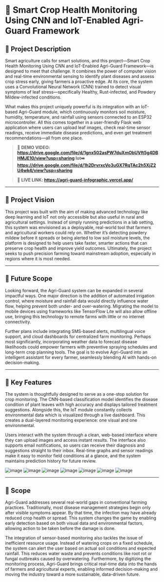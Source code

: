 # 🌿 Smart Crop Health Monitoring Using CNN and IoT-Enabled Agri-Guard Framework

## 🚀 Project Description

Smart agriculture calls for smart solutions, and this project—Smart Crop Health Monitoring Using CNN and IoT-Enabled Agri-Guard Framework—is designed to meet that challenge. It combines the power of computer vision and real-time environmental sensing to identify plant diseases and assess crop stress early, giving farmers a proactive edge. At its core, the system uses a Convolutional Neural Network (CNN) trained to detect visual symptoms of leaf stress—specifically Healthy, Rust-infected, and Powdery Mildew-infected conditions. 

What makes this project uniquely powerful is its integration with an IoT-based Agri-Guard module, which continuously monitors soil moisture, humidity, temperature, and rainfall using sensors connected to an ESP32 microcontroller. All this comes together in a user-friendly Flask web application where users can upload leaf images, check real-time sensor readings, receive immediate disease predictions, and even get treatment recommendations—all from one place.

> 🎥 **DEMO VIDEO: https://drive.google.com/file/d/1gnx502asPW7duXmObUVft5g4DBHMJE10/view?usp=sharing
> Iot➡️ https://drive.google.com/file/d/1h2DrvrxcVo3uGX7RqTAc2h5XjZ2U4wk4/view?usp=sharing**
>           

> 🔗 **LIVE LINK: https://agri-guard-infographic.vercel.app/**

---

## 🎯 Project Vision

This project was built with the aim of making advanced technology like deep learning and IoT not only accessible but also useful in rural and agricultural settings. Instead of simply running predictions in a lab setting, this system was envisioned as a deployable, real-world tool that farmers and agricultural workers could rely on. Whether it’s detecting powdery mildew before it spreads or being alerted to low soil moisture levels, the platform is designed to help users take faster, smarter actions that can preserve crop health and improve yield outcomes. Ultimately, the project seeks to push precision farming toward mainstream adoption, especially in regions where it is most needed.

---

## 🌱 Future Scope

Looking forward, the Agri-Guard system can be expanded in several impactful ways. One major direction is the addition of automated irrigation control, where moisture and rainfall data would directly influence water flow, helping prevent both under- and over-watering. Migrating the model to mobile devices using frameworks like TensorFlow Lite will also allow offline use, bringing this technology to remote farms with little or no internet connectivity. 

Further plans include integrating SMS-based alerts, multilingual voice support, and cloud dashboards for centralized farm monitoring. Perhaps most significantly, incorporating weather data to forecast disease likelihoods could empower farmers with preventive spraying schedules and long-term crop planning tools. The goal is to evolve Agri-Guard into an intelligent assistant for every farmer, seamlessly blending AI with hands-on decision-making.

---

## 🔧 Key Features

The system is thoughtfully designed to serve as a one-stop solution for crop monitoring. The CNN-based classification model identifies the disease condition of plant leaves with high accuracy and displays tailored treatment suggestions. Alongside this, the IoT module constantly collects environmental data which is visualized through a live dashboard. This creates a dual-layered monitoring experience: one visual and one environmental.

Users interact with the system through a clean, web-based interface where they can upload images and access instant results. The interface also supports email notifications, so users can receive their diagnosis and suggestions straight to their inbox. Real-time graphs and sensor readings make it easy to monitor field conditions at a glance, and the system maintains prediction history for future review.



 ![image](https://github.com/user-attachments/assets/5bd0a9a9-6461-4102-bffb-b9c4d5778cf1)
![image](https://github.com/user-attachments/assets/0d3a4665-576a-4c3b-8edf-5cfda110e9d9)
![image](https://github.com/user-attachments/assets/bc68b461-1f39-4e86-99cc-97a490c24f0f)
![image](https://github.com/user-attachments/assets/16524383-25ca-48de-9461-38d062dfb29f)
![image](https://github.com/user-attachments/assets/716d818d-84c5-4489-b5f8-9c47df6ccd0e)
![image](https://github.com/user-attachments/assets/717bcb26-4bb0-4e69-b661-32f1e1a6a8d4)
![image](https://github.com/user-attachments/assets/8b11f7ca-2b60-473e-a1b6-5e02f7a0f7cc)

---

## 📌 Scope

Agri-Guard addresses several real-world gaps in conventional farming practices. Traditionally, most disease management strategies begin only after visible symptoms appear. By that time, the infection may have already reduced crop health or spread. This system changes the game by enabling early detection based on both visual data and environmental factors, allowing action to be taken before the damage is done.

The integration of sensor-based monitoring also tackles the issue of inefficient resource usage. Instead of watering crops on a fixed schedule, the system can alert the user based on actual soil conditions and expected rainfall. This reduces water waste and prevents conditions like root rot or fungal outbreaks caused by overwatering. Furthermore, by digitizing the monitoring process, Agri-Guard brings critical real-time data into the hands of farmers and agricultural experts, enabling informed decision-making and moving the industry toward a more sustainable, data-driven future.
